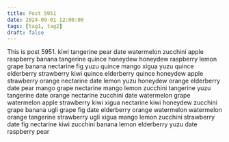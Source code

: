 ```yaml
---
title: Post 5951
date: 2024-09-01 12:00:00
tags: [tag1, tag2]
draft: false
---
```

This is post 5951.
kiwi
tangerine
pear
date
watermelon
zucchini
apple
raspberry
banana
tangerine
quince
honeydew
honeydew
raspberry
lemon
grape
banana
nectarine
fig
yuzu
quince
mango
xigua
yuzu
quince
elderberry
strawberry
kiwi
quince
elderberry
quince
honeydew
apple
strawberry
orange
nectarine
date
lemon
yuzu
honeydew
orange
elderberry
date
pear
mango
grape
nectarine
mango
lemon
zucchini
tangerine
yuzu
tangerine
date
orange
nectarine
zucchini
date
watermelon
grape
watermelon
apple
strawberry
kiwi
xigua
nectarine
kiwi
honeydew
zucchini
grape
banana
ugli
grape
fig
date
elderberry
orange
watermelon
watermelon
orange
tangerine
strawberry
ugli
xigua
mango
lemon
zucchini
strawberry
date
fig
nectarine
kiwi
zucchini
banana
lemon
elderberry
yuzu
date
raspberry
pear
